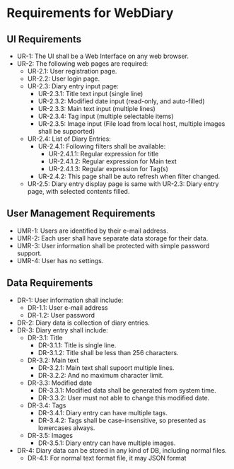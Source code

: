 # Requirements for WebDiary

## UI Requirements
* UR-1: The UI shall be a Web Interface on any web browser.
* UR-2: The following web pages are required:
    * UR-2.1: User registration page.
    * UR-2.2: User login page.
    * UR-2.3: Diary entry input page:
        * UR-2.3.1: Title text input (single line)
        * UR-2.3.2: Modified date input (read-only, and auto-filled)
        * UR-2.3.3: Main text input (multiple lines)
        * UR-2.3.4: Tag input (multiple selectable items)
        * UR-2.3.5: Image input (File load from local host, multiple images shall be supported)
    * UR-2.4: List of Diary Entries:
        * UR-2.4.1: Following filters shall be available:
            * UR-2.4.1.1: Regular expression for title
            * UR-2.4.1.2: Regular expression for Main text
            * UR-2.4.1.3: Regular expression for Tag(s)
        * UR-2.4.2: This page shall be auto refresh when filter changed.
    * UR-2.5: Diary entry display page is same with UR-2.3: Diary entry page, with selected contents filled.

## User Management Requirements
* UMR-1: Users are identified by their e-mail address.
* UMR-2: Each user shall have separate data storage for their data.
* UMR-3: User information shall be protected with simple password support.
* UMR-4: User has no settings.

## Data Requirements
* DR-1: User information shall include:
    * DR-1.1: User e-mail address
    * DR-1.2: User password
* DR-2: Diary data is collection of diary entries.
* DR-3: Diary entry shall include:
    * DR-3.1: Title
        * DR-3.1.1: Title is single line.
        * DR-3.1.2: Title shall be less than 256 characters.
    * DR-3.2: Main text
        * DR-3.2.1: Main text shall supoort multiple lines.
        * DR-3.2.2: And no maximum character limit.
    * DR-3.3: Modified date
        * DR-3.3.1: Modified data shall be generated from system time.
        * DR-3.3.2: User must not able to change this modified date.
    * DR-3.4: Tags
        * DR-3.4.1: Diary entry can have multiple tags.
        * DR-3.4.2: Tags shall be case-insensitive, so presented as lowercases always.
    * DR-3.5: Images
        * DR-3.5.1: Diary entry can have multiple images.
* DR-4: Diary data can be stored in any kind of DB, including normal files.
    * DR-4.1: For normal text format file, it may JSON format

